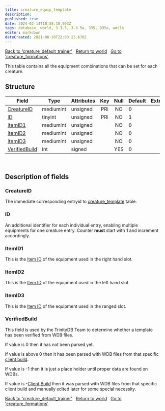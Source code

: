 ```yaml
---
title: creature_equip_template
description: 
published: true
date: 2024-02-14T18:58:18.993Z
tags: database, world, 3.3.5, 3.3.5a, 335, 335a, wotlk
editor: markdown
dateCreated: 2021-08-30T22:03:23.670Z
---
```


<a href="https://trinitycore.info/en/database/335/world/creature_default_trainer" class="mt-5 v-btn v-btn--depressed v-btn--flat v-btn--outlined theme--light v-size--default darkblue--text text--lighten-3"><span class="v-btn__content"><i aria-hidden="true" class="v-icon notranslate v-icon--left mdi mdi-arrow-left theme--light"></i><span>Back to 'creature_default_trainer'</span></span></a>&nbsp;&nbsp;&nbsp;<a href="https://trinitycore.info/en/database/335/world/home" class="mt-5 v-btn v-btn--depressed v-btn--flat v-btn--outlined theme--light v-size--default darkblue--text text--lighten-3"><span class="v-btn__content"><i aria-hidden="true" class="v-icon notranslate v-icon--left mdi mdi-home-outline theme--light"></i><span>Return to world</span></span></a>&nbsp;&nbsp;&nbsp;<a href="https://trinitycore.info/en/database/335/world/creature_formations" class="mt-5 v-btn v-btn--depressed v-btn--flat v-btn--outlined theme--light v-size--default darkblue--text text--lighten-3"><span class="v-btn__content"><span>Go to 'creature_formations'</span><i aria-hidden="true" class="v-icon notranslate v-icon--right mdi mdi-arrow-right theme--light"></i></span></a>

This table contains all the equipment combinations that can be set for each creature.

## Structure

| Field | Type | Attributes | Key | Null | Default | Extra | Comment |
| --- | --- | --- | :---: | :---: | --- | --- | --- |
| [CreatureID](#creatureid) | mediumint | unsigned | PRI | NO | 0 |  |  |
| [ID](#id) | tinyint | unsigned | PRI | NO | 1 |  |  |
| [ItemID1](#itemid1) | mediumint | unsigned |  | NO | 0 |  |  |
| [ItemID2](#itemid2) | mediumint | unsigned |  | NO | 0 |  |  |
| [ItemID3](#itemid3) | mediumint | unsigned |  | NO | 0 |  |  |
| [VerifiedBuild](#verifiedbuild) | int | signed |  | YES | 0 |  |  |
&nbsp;
## Description of fields

### CreatureID
The immediate corresponding entryid to [creature_template](../world/creature_template#entry) table.
&nbsp;

### ID
An additional identifier for each individual entry, enabling multiple equipments for one creature entry. Counter **must** start with 1 and increment accordingly.
&nbsp;

### ItemID1
This is the [Item ID](/files/DBC/335/item#id) of the equipment used in the right hand slot.
&nbsp;

### ItemID2
This is the [Item ID](/files/DBC/335/item#id) of the equipment used in the left hand slot.
&nbsp;

### ItemID3
This is the [Item ID](/files/DBC/335/item#id) of the equipment used in the ranged slot.
&nbsp;

### VerifiedBuild
This field is used by the TrinityDB Team to determine whether a template has been verified from WDB files.

If value is 0 then it has not been parsed yet.

If value is above 0 then it has been parsed with WDB files from that specific [client build](/en/database/335/auth/realmlist#gamebuild).

If value is -1 then it is just a place holder until proper data are found on WDBs.

If value is -[Client Build](/en/database/335/auth/realmlist#gamebuild) then it was parsed with WDB files from that specific client build and manually edited later for some special necessity.
&nbsp;

<a href="https://trinitycore.info/en/database/335/world/creature_default_trainer" class="mt-5 v-btn v-btn--depressed v-btn--flat v-btn--outlined theme--light v-size--default darkblue--text text--lighten-3"><span class="v-btn__content"><i aria-hidden="true" class="v-icon notranslate v-icon--left mdi mdi-arrow-left theme--light"></i><span>Back to 'creature_default_trainer'</span></span></a>&nbsp;&nbsp;&nbsp;<a href="https://trinitycore.info/en/database/335/world/home" class="mt-5 v-btn v-btn--depressed v-btn--flat v-btn--outlined theme--light v-size--default darkblue--text text--lighten-3"><span class="v-btn__content"><i aria-hidden="true" class="v-icon notranslate v-icon--left mdi mdi-home-outline theme--light"></i><span>Return to world</span></span></a>&nbsp;&nbsp;&nbsp;<a href="https://trinitycore.info/en/database/335/world/creature_formations" class="mt-5 v-btn v-btn--depressed v-btn--flat v-btn--outlined theme--light v-size--default darkblue--text text--lighten-3"><span class="v-btn__content"><span>Go to 'creature_formations'</span><i aria-hidden="true" class="v-icon notranslate v-icon--right mdi mdi-arrow-right theme--light"></i></span></a>
